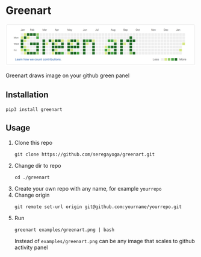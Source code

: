 # Greenart

![Screenshot](screenshot.png)

Greenart draws image on your github green panel

## Installation
```pip3 install greenart```

## Usage
1. Clone this repo
    ```
    git clone https://github.com/seregayoga/greenart.git
    ```
2. Change dir to repo
    ```
    cd ./greenart
    ```
3. Create your own repo with any name, for example `yourrepo`
4. Change origin
    ```
    git remote set-url origin git@github.com:yourname/yourrepo.git
    ```
5. Run
    ```
    greenart examples/greenart.png | bash
    ```
    Instead of `examples/greenart.png` can be any image that scales to github activity panel

